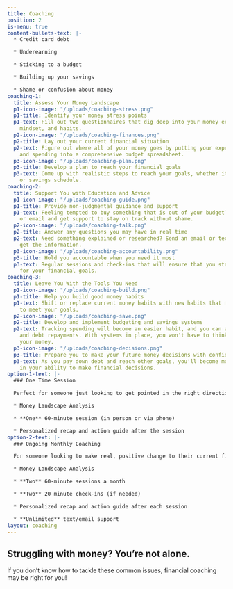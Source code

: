 ```yaml
---
title: Coaching
position: 2
is-menu: true
content-bullets-text: |-
  * Credit card debt

  * Underearning

  * Sticking to a budget

  * Building up your savings

  * Shame or confusion about money
coaching-1:
  title: Assess Your Money Landscape
  p1-icon-image: "/uploads/coaching-stress.png"
  p1-title: Identify your money stress points
  p1-text: Fill out two questionnaires that dig deep into your money experiences,
    mindset, and habits.
  p2-icon-image: "/uploads/coaching-finances.png"
  p2-title: Lay out your current financial situation
  p2-text: Figure out where all of your money goes by putting your expenses, income,
    and spending into a comprehensive budget spreadsheet.
  p3-icon-image: "/uploads/coaching-plan.png"
  p3-title: Develop a plan to reach your financial goals
  p3-text: Come up with realistic steps to reach your goals, whether it's a debt payment
    or savings schedule.
coaching-2:
  title: Support You with Education and Advice
  p1-icon-image: "/uploads/coaching-guide.png"
  p1-title: Provide non-judgmental guidance and support
  p1-text: Feeling tempted to buy something that is out of your budget? Send a text
    or email and get support to stay on track without shame.
  p2-icon-image: "/uploads/coaching-talk.png"
  p2-title: Answer any questions you may have in real time
  p2-text: Need something explained or researched? Send an email or text and you'll
    get the information.
  p3-icon-image: "/uploads/coaching-accountability.png"
  p3-title: Hold you accountable when you need it most
  p3-text: Regular sessions and check-ins that will ensure that you stay on track
    for your financial goals.
coaching-3:
  title: Leave You With the Tools You Need
  p1-icon-image: "/uploads/coaching-build.png"
  p1-title: Help you build good money habits
  p1-text: Shift or replace current money habits with new habits that make it easier
    to meet your goals.
  p2-icon-image: "/uploads/coaching-save.png"
  p2-title: Develop and implement budgeting and savings systems
  p2-text: Tracking spending will become an easier habit, and you can automate savings
    and debt repayments. With systems in place, you won't have to think as much about
    your money.
  p3-icon-image: "/uploads/coaching-decisions.png"
  p3-title: Prepare you to make your future money decisions with confidence
  p3-text: As you pay down debt and reach other goals, you'll become more confident
    in your ability to make financial decisions.
option-1-text: |-
  ### One Time Session

  Perfect for someone just looking to get pointed in the right direction or looking for answers to specific questions.

  * Money Landscape Analysis

  * **One** 60-minute session (in person or via phone)

  * Personalized recap and action guide after the session
option-2-text: |-
  ### Ongoing Monthly Coaching

  For someone looking to make real, positive change to their current financial situation.

  * Money Landscape Analysis

  * **Two** 60-minute sessions a month

  * **Two** 20 minute check-ins (if needed)

  * Personalized recap and action guide after each session

  * **Unlimited** text/email support
layout: coaching
---
```


## Struggling with money? You’re not alone.

If you don’t know how to tackle these common issues, financial coaching may be right for you!
